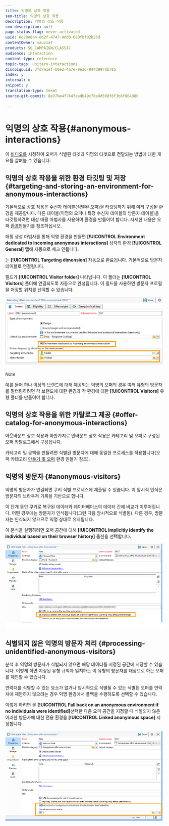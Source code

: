 ```yaml
---
title: 익명의 상호 작용
seo-title: 익명의 상호 작용
description: 익명의 상호 작용
seo-description: null
page-status-flag: never-activated
uuid: 6e28e8a4-8d2f-4747-8dd0-680fbf02b25d
contentOwner: sauviat
products: SG_CAMPAIGN/CLASSIC
audience: interaction
content-type: reference
topic-tags: unitary-interactions
discoiquuid: 3fd7a1ef-b0e2-4a7e-9e36-044d997db785
index: y
internal: n
snippet: y
translation-type: tm+mt
source-git-commit: 8e37be4f764feadb49c70a9d598f8f3b8f864380

---
```



# 익명의 상호 작용{#anonymous-interactions}

이 [비디오를](https://helpx.adobe.com/campaign/classic/how-to/indetified-and-anonymous-interaction-in-acv6.html?playlist=/ccx/v1/collection/product/campaign/classic/segment/digital-marketers/explevel/intermediate/applaunch/get-started/collection.ccx.js&ref=helpx.adobe.com) 시청하여 오퍼가 식별된 타겟과 익명의 타겟으로 전달되는 방법에 대한 개요를 살펴볼 수 있습니다.

## 익명의 상호 작용을 위한 환경 타깃팅 및 저장 {#targeting-and-storing-an-environment-for-anonymous-interactions}

기본적으로 상호 작용은 수신자 테이블(식별된 오퍼)을 타깃팅하기 위해 미리 구성된 환경을 제공합니다. 다른 테이블(익명의 오퍼나 특정 수신자 테이블의 방문자 테이블)을 타깃팅하려면 대상 매핑 마법사를 사용하여 환경을 만들어야 합니다. 자세한 내용은 오퍼 [환경](../../interaction/using/live-design-environments.md#creating-an-offer-environment)만들기를 참조하십시오.

매핑 생성 마법사를 통해 익명 환경을 만들면 **[!UICONTROL Environment dedicated to incoming anonymous interactions]** 상자의 환경 **[!UICONTROL General]** 탭에 자동으로 체크 인됩니다.

는 **[!UICONTROL Targeting dimension]** 자동으로 완료됩니다. 기본적으로 방문자 테이블로 연결됩니다.

필드가 **[!UICONTROL Visitor folder]** 나타납니다. 이 폴더는 **[!UICONTROL Visitors]** 폴더에 연결되도록 자동으로 완성됩니다. 이 필드를 사용하면 방문자 프로필을 저장할 위치를 선택할 수 있습니다.

![](assets/anonymous_environment_option.png)

>[!NOTE]
>
>예를 들어 하나 이상의 브랜드에 대해 제공되는 익명의 오퍼의 경우 여러 유형의 방문자를 필터링하려면 각 브랜드에 대한 환경과 각 환경에 대한 **[!UICONTROL Visitors]** 유형 폴더를 만들어야 합니다.

## 익명의 상호 작용을 위한 카탈로그 제공 {#offer-catalog-for-anonymous-interactions}

아웃바운드 상호 작용과 마찬가지로 인바운드 상호 작용은 카테고리 및 오퍼로 구성된 오퍼 카탈로그에서 구성됩니다.

카테고리 및 공백을 만들려면 식별된 방문자에 대해 동일한 프로세스를 적용합니다(오퍼 카테고리 [만들기 및 오퍼](../../interaction/using/creating-offer-categories.md) 환경 [](../../interaction/using/live-design-environments.md#creating-an-offer-environment)만들기 참조).

## 익명의 방문자 {#anonymous-visitors}

익명의 방문자가 연결되면 쿠키 식별 프로세스에 제출될 수 있습니다. 이 암시적 인식은 방문자의 브라우저 기록을 기반으로 합니다.

이 단계 동안 쿠키로 복구된 데이터와 데이터베이스의 데이터 간에 비교가 이루어집니다. 어떤 경우에는 방문자가 인식됩니다(그런 다음 암시적으로 식별됨). 다른 경우, 방문자는 인식되지 않으므로 익명 상태로 유지됩니다.

이 분석을 실행하려면 오퍼 공간에 대해 **[!UICONTROL Implicitly identify the individual based on their browser history]** 옵션을 선택합니다.

![](assets/identification_anonymous_visitors.png)

## 식별되지 않은 익명의 방문자 처리 {#processing-unidentified-anonymous-visitors}

분석 후 익명의 방문자가 식별되지 않으면 해당 데이터를 지정된 공간에 저장할 수 있습니다. 이렇게 하면 지정된 유형 규칙과 일치하는 이 유형의 방문자를 대상으로 하는 오퍼를 제안할 수 있습니다.

연락처를 식별할 수 있는 요소가 없거나 암시적으로 식별될 수 있는 식별된 오퍼를 연락처에 제안하지 않으려는 경우 익명 환경에서 폴백을 수행하도록 선택할 수 있습니다.

이렇게 하려면 을 **[!UICONTROL Fall back on an anonymous environment if no individuals were identified]**&#x200B;선택한 다음 오퍼 공간을 지정할 때 식별되지 않은 이러한 방문자에 대한 전용 환경을 **[!UICONTROL Linked anonymous space]** 지정합니다.

![](assets/anonymous_to_anonymous_environment.png)

